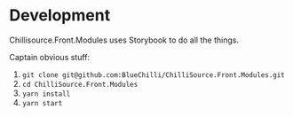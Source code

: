 # Development

Chillisource.Front.Modules uses Storybook to do all the things.

Captain obvious stuff:

1. `git clone git@github.com:BlueChilli/ChilliSource.Front.Modules.git`
2. `cd ChilliSource.Front.Modules`
3. `yarn install`
4. `yarn start`